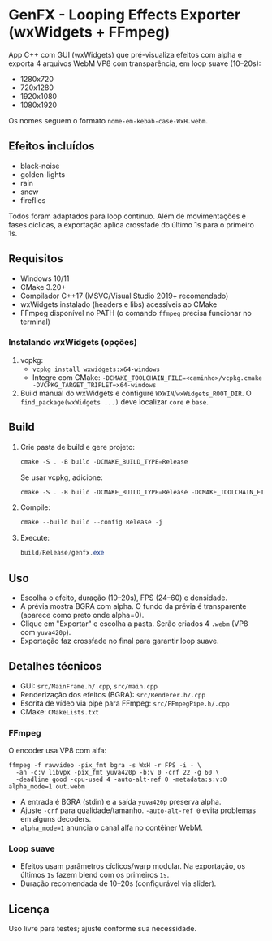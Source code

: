 # GenFX - Looping Effects Exporter (wxWidgets + FFmpeg)

App C++ com GUI (wxWidgets) que pré-visualiza efeitos com alpha e exporta 4 arquivos WebM VP8 com transparência, em loop suave (10–20s):

- 1280x720
- 720x1280
- 1920x1080
- 1080x1920

Os nomes seguem o formato `nome-em-kebab-case-WxH.webm`.

## Efeitos incluídos
- black-noise
- golden-lights
- rain
- snow
- fireflies

Todos foram adaptados para loop contínuo. Além de movimentações e fases cíclicas, a exportação aplica crossfade do último 1s para o primeiro 1s.

## Requisitos
- Windows 10/11
- CMake 3.20+
- Compilador C++17 (MSVC/Visual Studio 2019+ recomendado)
- wxWidgets instalado (headers e libs) acessíveis ao CMake
- FFmpeg disponível no PATH (o comando `ffmpeg` precisa funcionar no terminal)

### Instalando wxWidgets (opções)
1. vcpkg:
   - `vcpkg install wxwidgets:x64-windows`
   - Integre com CMake: `-DCMAKE_TOOLCHAIN_FILE=<caminho>/vcpkg.cmake -DVCPKG_TARGET_TRIPLET=x64-windows`
2. Build manual do wxWidgets e configure `WXWIN`/`wxWidgets_ROOT_DIR`. O `find_package(wxWidgets ...)` deve localizar `core` e `base`.

## Build
1. Crie pasta de build e gere projeto:
   ```powershell
   cmake -S . -B build -DCMAKE_BUILD_TYPE=Release
   ```
   Se usar vcpkg, adicione:
   ```powershell
   cmake -S . -B build -DCMAKE_BUILD_TYPE=Release -DCMAKE_TOOLCHAIN_FILE="C:/path/to/vcpkg/scripts/buildsystems/vcpkg.cmake" -DVCPKG_TARGET_TRIPLET=x64-windows
   ```
2. Compile:
   ```powershell
   cmake --build build --config Release -j
   ```
3. Execute:
   ```powershell
   build/Release/genfx.exe
   ```

## Uso
- Escolha o efeito, duração (10–20s), FPS (24–60) e densidade.
- A prévia mostra BGRA com alpha. O fundo da prévia é transparente (aparece como preto onde alpha=0).
- Clique em "Exportar" e escolha a pasta. Serão criados 4 `.webm` (VP8 com `yuva420p`).
- Exportação faz crossfade no final para garantir loop suave.

## Detalhes técnicos
- GUI: `src/MainFrame.h/.cpp`, `src/main.cpp`
- Renderização dos efeitos (BGRA): `src/Renderer.h/.cpp`
- Escrita de vídeo via pipe para FFmpeg: `src/FFmpegPipe.h/.cpp`
- CMake: `CMakeLists.txt`

### FFmpeg
O encoder usa VP8 com alfa:
```
ffmpeg -f rawvideo -pix_fmt bgra -s WxH -r FPS -i - \
  -an -c:v libvpx -pix_fmt yuva420p -b:v 0 -crf 22 -g 60 \
  -deadline good -cpu-used 4 -auto-alt-ref 0 -metadata:s:v:0 alpha_mode=1 out.webm
```
- A entrada é BGRA (stdin) e a saída `yuva420p` preserva alpha.
- Ajuste `-crf` para qualidade/tamanho. `-auto-alt-ref 0` evita problemas em alguns decoders.
- `alpha_mode=1` anuncia o canal alfa no contêiner WebM.

### Loop suave
- Efeitos usam parâmetros cíclicos/warp modular. Na exportação, os últimos `1s` fazem blend com os primeiros `1s`.
- Duração recomendada de 10–20s (configurável via slider).

## Licença
Uso livre para testes; ajuste conforme sua necessidade.
